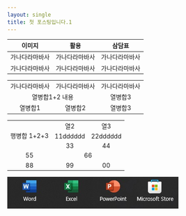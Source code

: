 ```yaml
---
layout: single
title: 첫 포스팅입니다.1
---
```


| 이미지 | 활용 | 삼담표 |
| :-: | :-: | :-: |
| 가나다라마바사 | 가나다라마바사 | 가나다라마바사 |
| 가나다라마바사 | 가나다라마바사 | 가나다라마바사 |

<table align="center" style="width: 70%; text-align: center; vertical-align: middle;">
  <tr>
    <td textalign=center>가나다라마바사</td>
    <td>가나다라마바사</td>
    <td>가나다라마바사</td>
  </tr>
  <tr>
    <td colspan="2">열병합1+2 내용</td>
    <td>열병합3</td>
  </tr>
  <tr>
    <td>열병합1</td>
    <td>열병합2</td>
    <td>열병합3</td>
  </tr>
</table>

<table align="center" style="width: 70%; text-align: center; vertical-align: middle;">
  <tr>
    <td rowspan="3">행병합 1+2+3 </td>
    <td>열2</td>
    <td>열3</td>
  </tr>
  <tr>
    <td>11dddddd</td>
    <td>22dddddd</td>
  </tr>
  <tr>
    <td>33</td>
    <td>44</td>
  </tr>
  <tr>
    <td>55</td>
    <td colspan="2">66</td>
  </tr>
  <tr>
    <td>88</td>
    <td>99</td>
    <td>00</td>
  </tr>
</table>

![샘플이미지](/assets/2023-11-10-test.png)